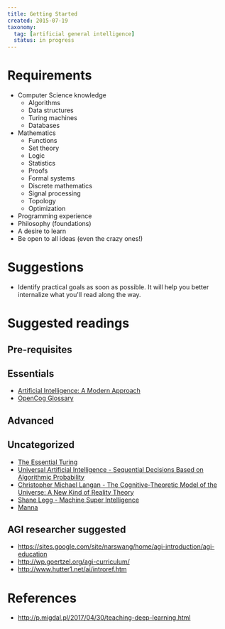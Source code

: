 ```yaml
---
title: Getting Started
created: 2015-07-19
taxonomy:
  tag: [artificial general intelligence]
  status: in progress
---
```


# Requirements

* Computer Science knowledge
	* Algorithms
	* Data structures
	* Turing machines
	* Databases
* Mathematics
	* Functions
	* Set theory
	* Logic
	* Statistics
	* Proofs
	* Formal systems
	* Discrete mathematics
	* Signal processing
	* Topology
	* Optimization
* Programming experience
* Philosophy (foundations)
* A desire to learn
* Be open to all ideas (even the crazy ones!)

# Suggestions
* Identify practical goals as soon as possible. It will help you better internalize what you'll read along the way.

# Suggested readings

## Pre-requisites

## Essentials
* [Artificial Intelligence: A Modern Approach](https://www.amazon.com/Artificial-Intelligence-Modern-Approach-Edition/dp/0136042597)
* [OpenCog Glossary](http://wiki.opencog.org/w/Glossary)

## Advanced

## Uncategorized
* [The Essential Turing](http://www.amazon.com/The-Essential-Turing-Philosophy-Intelligence/dp/0198250800)
* [Universal Artificial Intelligence - Sequential Decisions Based on Algorithmic Probability](http://www.hutter1.net/ai/uaibook.htm)
* [Christopher Michael Langan - The Cognitive-Theoretic Model of the Universe: A New Kind of Reality Theory](http://www.megafoundation.org/CTMU/Articles/Langan_CTMU_092902.pdf)
* [Shane Legg - Machine Super Intelligence](http://www.vetta.org/documents/Machine_Super_Intelligence.pdf)
* [Manna](http://marshallbrain.com/manna1.htm)

## AGI researcher suggested
* https://sites.google.com/site/narswang/home/agi-introduction/agi-education
* http://wp.goertzel.org/agi-curriculum/
* http://www.hutter1.net/ai/introref.htm

# References
* http://p.migdal.pl/2017/04/30/teaching-deep-learning.html
